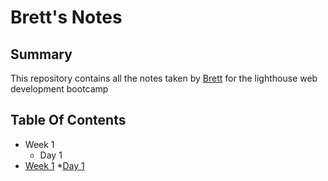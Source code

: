 # Brett's Notes

## Summary

This repository contains all the notes taken by [Brett](https://github.com/brettg17) for the lighthouse web development bootcamp

## Table Of Contents
* Week 1
  * Day 1
* [Week 1](/Week_1)
  *[Day 1](/Week_1/Day_1)

  




